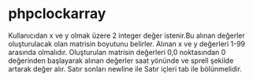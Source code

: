 # phpclockarray

Kullanıcıdan x ve y olmak üzere 2 integer değer istenir.Bu alınan değerler oluşturulacak olan matrisin boyutunu belirler.
Alınan x ve y değerleri 1-99 arasında olmalıdır.
Oluşturulan matrisin değerleri 0,0 noktasından 0 değerinden başlayarak alınan değerler saat yönünde ve sprell şekilde artarak değer alır.
Satır sonları newline ile Satır içleri tab ile bölünmelidir.

